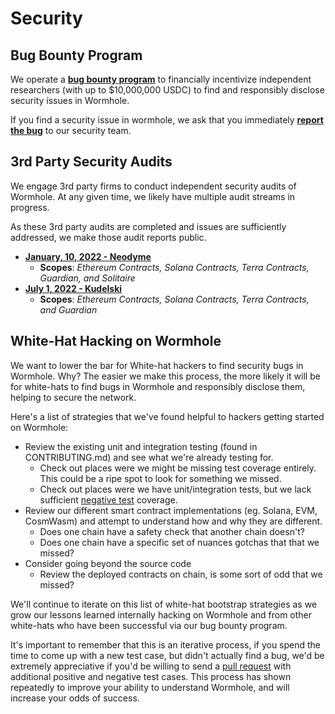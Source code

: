 # Security

## Bug Bounty Program

We operate a **[bug bounty program](https://immunefi.com/bounty/wormhole/)** to financially incentivize independent researchers (with up to $10,000,000 USDC) to find and responsibly disclose security issues in Wormhole.

If you find a security issue in wormhole, we ask that you immediately **[report the bug](https://immunefi.com/bounty/wormhole/)** to our security team.

## 3rd Party Security Audits

We engage 3rd party firms to conduct independent security audits of Wormhole.  At any given time, we likely have multiple audit streams in progress.

As these 3rd party audits are completed and issues are sufficiently addressed, we make those audit reports public.

- **[January, 10, 2022 - Neodyme](https://storage.googleapis.com/wormhole-audits/2022-01-10_neodyme.pdf)**
    - **Scopes**: *Ethereum Contracts, Solana Contracts, Terra Contracts, Guardian, and Solitaire*
- **[July 1, 2022 - Kudelski](https://storage.googleapis.com/wormhole-audits/2022-07-01_kudelski.pdf)**
    - **Scopes**: *Ethereum Contracts, Solana Contracts, Terra Contracts, and Guardian*

## White-Hat Hacking on Wormhole

We want to lower the bar for White-hat hackers to find security bugs in Wormhole.  Why? The easier we make this process, the more likely it will be for white-hats to find bugs in Wormhole and responsibly disclose them, helping to secure the network.

Here's a list of strategies that we've found helpful to hackers getting started on Wormhole:

- Review the existing unit and integration testing (found in CONTRIBUTING.md) and see what we're already testing for.
    * Check out places were we might be missing test coverage entirely.  This could be a ripe spot to look for something we missed.
    * Check out places were we have unit/integration tests, but we lack sufficient [negative test](https://en.wikipedia.org/wiki/Negative_testing) coverage.
- Review our different smart contract implementations (eg. Solana, EVM, CosmWasm) and attempt to understand how and why they are different.
    * Does one chain have a safety check that another chain doesn't?
    * Does one chain have a specific set of nuances gotchas that that we missed?
- Consider going beyond the source code
    * Review the deployed contracts on chain, is some sort of odd that we missed? 

We'll continue to iterate on this list of white-hat bootstrap strategies as we grow our lessons learned internally hacking on Wormhole and from other white-hats who have been successful via our bug bounty program.

It's important to remember that this is an iterative process, if you spend the time to come up with a new test case, but didn't actually find a bug, we'd be extremely appreciative if you'd be willing to send a [pull request](https://docs.github.com/en/pull-requests/collaborating-with-pull-requests/proposing-changes-to-your-work-with-pull-requests/creating-a-pull-request) with additional positive and negative test cases.  This process has shown repeatedly to improve your ability to understand Wormhole, and will increase your odds of success.